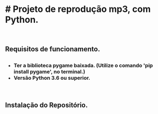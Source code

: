 <h1> # Projeto de reprodução mp3, com Python.</h1>
<br>

<h2>Requisitos de funcionamento.<h2>
  
<h3>
<ul>
  <li>Ter a biblioteca pygame baixada. (Utilize o comando 'pip install pygame', no terminal.)</li>
  <li>Versão Python 3.6 ou superior.</li>
</ul>
<br>
</h3>
<h2>Instalação do Repositório.</h2>
